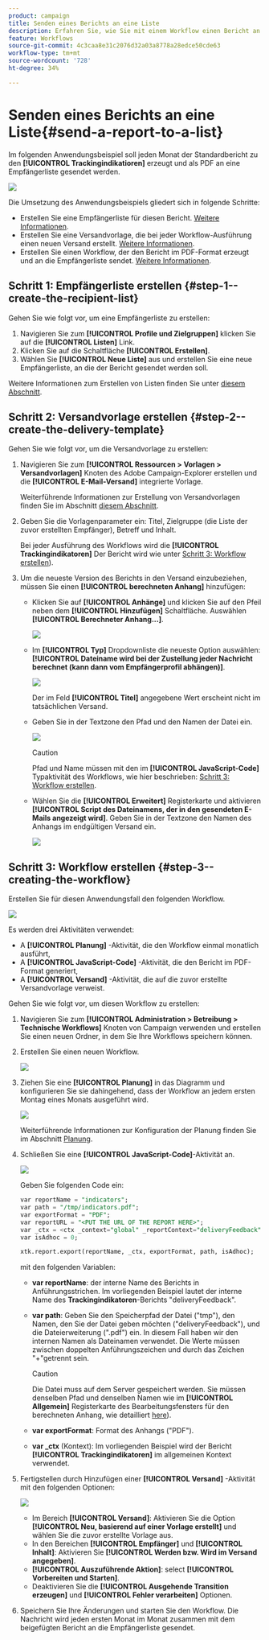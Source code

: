 ```yaml
---
product: campaign
title: Senden eines Berichts an eine Liste
description: Erfahren Sie, wie Sie mit einem Workflow einen Bericht an eine Liste senden.
feature: Workflows
source-git-commit: 4c3caa8e31c2076d32a03a8778a28edce50cde63
workflow-type: tm+mt
source-wordcount: '728'
ht-degree: 34%

---
```



# Senden eines Berichts an eine Liste{#send-a-report-to-a-list}

Im folgenden Anwendungsbeispiel soll jeden Monat der Standardbericht zu den **[!UICONTROL Trackingindikatioren]** erzeugt und als PDF an eine Empfängerliste gesendet werden.

![](assets/use_case_report_intro.png)

Die Umsetzung des Anwendungsbeispiels gliedert sich in folgende Schritte:

* Erstellen Sie eine Empfängerliste für diesen Bericht. [Weitere Informationen](#step-1--create-the-recipient-list).
* Erstellen Sie eine Versandvorlage, die bei jeder Workflow-Ausführung einen neuen Versand erstellt. [Weitere Informationen](#step-2--create-the-delivery-template).
* Erstellen Sie einen Workflow, der den Bericht im PDF-Format erzeugt und an die Empfängerliste sendet. [Weitere Informationen](#step-3--create-the-workflow).

## Schritt 1: Empfängerliste erstellen {#step-1--create-the-recipient-list}

Gehen Sie wie folgt vor, um eine Empfängerliste zu erstellen:

1. Navigieren Sie zum **[!UICONTROL Profile und Zielgruppen]** klicken Sie auf die **[!UICONTROL Listen]** Link.
1. Klicken Sie auf die Schaltfläche **[!UICONTROL Erstellen]**.
1. Wählen Sie **[!UICONTROL Neue Liste]** aus und erstellen Sie eine neue Empfängerliste, an die der Bericht gesendet werden soll.

Weitere Informationen zum Erstellen von Listen finden Sie unter [diesem Abschnitt](../../v8/audiences/create-audiences.md).

## Schritt 2: Versandvorlage erstellen {#step-2--create-the-delivery-template}

Gehen Sie wie folgt vor, um die Versandvorlage zu erstellen:

1. Navigieren Sie zum **[!UICONTROL Ressourcen > Vorlagen > Versandvorlagen]** Knoten des Adobe Campaign-Explorer erstellen und die **[!UICONTROL E-Mail-Versand]** integrierte Vorlage.

   Weiterführende Informationen zur Erstellung von Versandvorlagen finden Sie im Abschnitt [diesem Abschnitt](../../v8/send/create-templates.md).

1. Geben Sie die Vorlagenparameter ein: Titel, Zielgruppe (die Liste der zuvor erstellten Empfänger), Betreff und Inhalt.

   Bei jeder Ausführung des Workflows wird die **[!UICONTROL Trackingindikatoren]** Der Bericht wird wie unter [Schritt 3: Workflow erstellen](#step-3--creating-the-workflow)).

1. Um die neueste Version des Berichts in den Versand einzubeziehen, müssen Sie einen **[!UICONTROL berechneten Anhang]** hinzufügen:

   * Klicken Sie auf **[!UICONTROL Anhänge]** und klicken Sie auf den Pfeil neben dem **[!UICONTROL Hinzufügen]** Schaltfläche. Auswählen **[!UICONTROL Berechneter Anhang...]**.

      ![](assets/use_case_report_4.png)

   * Im **[!UICONTROL Typ]** Dropdownliste die neueste Option auswählen: **[!UICONTROL Dateiname wird bei der Zustellung jeder Nachricht berechnet (kann dann vom Empfängerprofil abhängen)]**.

      ![](assets/use_case_report_5.png)

      Der im Feld **[!UICONTROL Titel]** angegebene Wert erscheint nicht im tatsächlichen Versand.

   * Geben Sie in der Textzone den Pfad und den Namen der Datei ein.

      ![](assets/use_case_report_6.png)

      >[!CAUTION]
      >
      >Pfad und Name müssen mit den im **[!UICONTROL JavaScript-Code]** Typaktivität des Workflows, wie hier beschrieben: [Schritt 3: Workflow erstellen](#step-3--creating-the-workflow).

   * Wählen Sie die **[!UICONTROL Erweitert]** Registerkarte und aktivieren **[!UICONTROL Script des Dateinamens, der in den gesendeten E-Mails angezeigt wird]**. Geben Sie in der Textzone den Namen des Anhangs im endgültigen Versand ein.

      ![](assets/use_case_report_6b.png)

## Schritt 3: Workflow erstellen {#step-3--creating-the-workflow}

Erstellen Sie für diesen Anwendungsfall den folgenden Workflow.

![](assets/use_case_report_8.png)

Es werden drei Aktivitäten verwendet:

* A **[!UICONTROL Planung]** -Aktivität, die den Workflow einmal monatlich ausführt,
* A **[!UICONTROL JavaScript-Code]** -Aktivität, die den Bericht im PDF-Format generiert,
* A **[!UICONTROL Versand]** -Aktivität, die auf die zuvor erstellte Versandvorlage verweist.

Gehen Sie wie folgt vor, um diesen Workflow zu erstellen:

1. Navigieren Sie zum **[!UICONTROL Administration > Betreibung > Technische Workflows]** Knoten von Campaign verwenden und erstellen Sie einen neuen Ordner, in dem Sie Ihre Workflows speichern können.
1. Erstellen Sie einen neuen Workflow.

   ![](assets/use_case_report_7.png)

1. Ziehen Sie eine **[!UICONTROL Planung]** in das Diagramm und konfigurieren Sie sie dahingehend, dass der Workflow an jedem ersten Montag eines Monats ausgeführt wird.

   ![](assets/use_case_report_9.png)

   Weiterführende Informationen zur Konfiguration der Planung finden Sie im Abschnitt [Planung](scheduler.md).

1. Schließen Sie eine **[!UICONTROL JavaScript-Code]**-Aktivität an.

   ![](assets/use_case_report_10.png)

   Geben Sie folgenden Code ein:

   ```sql
   var reportName = "indicators";
   var path = "/tmp/indicators.pdf";
   var exportFormat = "PDF";
   var reportURL = "<PUT THE URL OF THE REPORT HERE>";
   var _ctx = <ctx _context="global" _reportContext="deliveryFeedback" />
   var isAdhoc = 0;
   
   xtk.report.export(reportName, _ctx, exportFormat, path, isAdhoc);
   ```


   mit den folgenden Variablen:

   * **var reportName**: der interne Name des Berichts in Anführungsstrichen. Im vorliegenden Beispiel lautet der interne Name des **Trackingindikatoren**-Berichts &quot;deliveryFeedback&quot;.
   * **var path**: Geben Sie den Speicherpfad der Datei (&quot;tmp&quot;), den Namen, den Sie der Datei geben möchten (&quot;deliveryFeedback&quot;), und die Dateierweiterung (&quot;.pdf&quot;) ein. In diesem Fall haben wir den internen Namen als Dateinamen verwendet. Die Werte müssen zwischen doppelten Anführungszeichen und durch das Zeichen &quot;+&quot;getrennt sein.

      >[!CAUTION]
      >
      >Die Datei muss auf dem Server gespeichert werden. Sie müssen denselben Pfad und denselben Namen wie im **[!UICONTROL Allgemein]** Registerkarte des Bearbeitungsfensters für den berechneten Anhang, wie detailliert [here](#step-2--create-the-delivery-template)).

   * **var exportFormat**: Format des Anhangs (&quot;PDF&quot;).
   * **var _ctx** (Kontext): Im vorliegenden Beispiel wird der Bericht **[!UICONTROL Trackingindikatoren]** im allgemeinen Kontext verwendet.

1. Fertigstellen durch Hinzufügen einer **[!UICONTROL Versand]** -Aktivität mit den folgenden Optionen:

   ![](assets/use_case_report_11.png)

   * Im Bereich **[!UICONTROL Versand]**: Aktivieren Sie die Option **[!UICONTROL Neu, basierend auf einer Vorlage erstellt]** und wählen Sie die zuvor erstellte Vorlage aus.
   * In den Bereichen **[!UICONTROL Empfänger]** und **[!UICONTROL Inhalt]**: Aktivieren Sie **[!UICONTROL Werden bzw. Wird im Versand angegeben]**.
   * **[!UICONTROL Auszuführende Aktion]**: select **[!UICONTROL Vorbereiten und Starten]**.
   * Deaktivieren Sie die **[!UICONTROL Ausgehende Transition erzeugen]** und **[!UICONTROL Fehler verarbeiten]** Optionen.

1. Speichern Sie Ihre Änderungen und starten Sie den Workflow. Die Nachricht wird jeden ersten Monat im Monat zusammen mit dem beigefügten Bericht an die Empfängerliste gesendet.